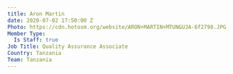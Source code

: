 ```yaml
---
title: Aron Martin
date: 2020-07-02 17:50:00 Z
Photo: https://cdn.hotosm.org/website/ARON+MARTIN+MTUNGUJA-6f2798.JPG
Member Type:
  Is Staff: true
Job Title: Quality Assurance Associate
Country: Tanzania
Team: Tanzania
---
```


